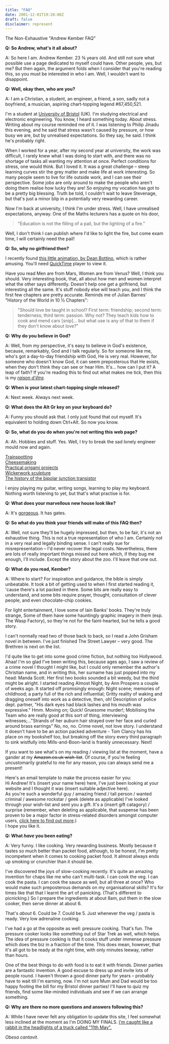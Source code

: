 ```yaml
---
title: "FAQ"
date: 2001-12-01T19:28:08Z
draft: false
disclaimer: represent
---
```


The Non-Exhaustive "Andrew Kember FAQ"

**Q: So Andrew, what's it all about?**

A: So here I am. Andrew Kember. 23 ¾ years old. And still not sure what possible use a page dedicated to myself could have. Other people, yes, but me? But then again, the argument folds when I consider that you're reading this, so you must be interested in who I am. Well, I wouldn't want to disappoint.
<!--more-->
**Q: Well, okay then, who are you?**

A: I am a Christian, a student, an engineer, a friend, a son, sadly not a boyfriend, a musician, aspiring chart-topping legend #67,450,521.

I'm a student at [University of Bristol](https://web.archive.org/web/20050324085016/http://www.bristol.ac.uk/) (UK). I'm studying electrical and electronic engineering. You know, I heard something today. About stress. Writing about my course reminded me of it. I was listening to Philip Jinadu this evening, and he said that stress wasn't caused by pressure, or how busy we are, but by unrealised expectations. So they say, he said. I think he's probably right.

When I worked for a year, after my second year at university, the work was difficult, I rarely knew what I was doing to start with, and there was no shortage of tasks all wanting my attention at once. Perfect conditions for stress, one would think. But I loved it. It was a great challenge – steep learning curves stir the grey matter and make life at work interesting. So many people seem to live for life outside work, and I can see their perspective. Some jobs are only around to make the people who aren't doing them realise how lucky they are! So enjoying my vocation has got to be a pretty big blessing. Truth be told, I couldn't wait to leave Stevenage, but that's just a minor blip in a potentially very rewarding career.

Now I'm back at university, I think I'm under stress. Well, I have unrealised expectations, anyway. One of the Maths lecturers has a quote on his door,

> "Education is not the filling of a pail, but the lighting of a fire."

Well, I don't think I can publish where I'd like to light the fire, but come exam time, I will certainly need the pail!

**Q: So, why no girlfriend then?**

I recently found [this little animation, by Dean Bottino](graphics/faq/crashburn.qt), which is rather amusing. You'll need [QuickTime](https://web.archive.org/web/20050324085016/http://www.apple.com/quicktime/) player to view it.

Have you read Men are from Mars, Women are from Venus? Well, I think you should. Very interesting book, that, all about how men and women interpret what the other says differently. Doesn't help one get a girlfriend, but interesting all the same. It's stuff nobody else will teach you, and I think the first few chapters are pretty accurate. Reminds me of Julian Barnes' "History of the World in 10 ½ Chapters":

>"Should love be taught in school? First term: friendship; second term: tenderness; third term: passion. Why not? They teach kids how to cook and mend cars [snip]... but what use is any of that to them if they don't know about love?"

**Q: Why do you believe in God?**

A: Well, from my perspective, it's easy to believe in God's existence, because, remarkably, God and I talk regularly. So for someone like me, who's got a day-to-day friendship with God, He is very real. However, for someone who doesn't know God, it can seem preposterous that He exists, when they don't think they can see or hear Him. It's... how can I put it? A leap of faith? If you're reading this to find out what makes me tick, then this is my *[raison d'être](saviour.html).*

**Q: When is your latest chart-topping single released?**

A: Next week. Always next week.

**Q: What does the Alt Gr key on your keyboard do?**

A: Funny you should ask that. I only just found that out myself. It's equivalent to holding down Ctrl+Alt. So now you know.

**Q: So, what do you do when you're not writing this web page?**

A: Ah. Hobbies and stuff. Yes. Well, I try to break the sad lonely engineer mould now and again.

[Trainspotting](https://web.archive.org/web/20050324085016/http://www.imdb.com/)  
[Cheesemaking](https://web.archive.org/web/20050324085016/http://www.cheddarcaves.co.uk/)  
[Practical origami projects](https://web.archive.org/web/20050324085016/http://www.cs.ruu.nl/~hansb/d.origami/traditional/hat.html)  
[Wickerwork sculpture](https://web.archive.org/web/20050324085016/http://www.amydurocher.com/trees.shtml)  
[The history of the bipolar junction transistor](https://web.archive.org/web/20050324085016/http://www.cs.caltech.edu/~adam/HUMOR/)

I enjoy playing my guitar, writing songs, learning to play my keyboard. Nothing worth listening to yet, but that's what practise is for.

**Q: What does your marvellous new house look like?**

A: It's [gorgeous](graphics/faq/house.jpg). It has gates.

**Q: So what do you think your friends will make of this FAQ then?**

A: Well, not sure they'll be hugely impressed, but then, to be fair, it's not an exhaustive thing. This is not a true representation of who I am. Certainly not in a very real and legally binding sense. I can't really sue for misrepresentation – I'd never recover the legal costs. Nevertheless, there are lots of really important things missed out here which, if they bug me enough, I'll include. Except the story about the zoo. I'll leave that one out.

**Q: What do you read, Kember?**

A: Where to start? For inspiration and guidance, the bible is simply unbeatable. It took a bit of getting used to when I first started reading it, 'cause there's a lot packed in there. Some bits are really easy to understand, and some bits require prayer, thought, consultation of clever people, and even chocolate-chip cookies.

For light entertainment, I love some of Iain Banks' books. They're truly strange, Some of them have some hauntingly graphic imagery in them (esp. The Wasp Factory), so they're not for the faint-hearted, but he tells a good story.

I can't normally read two of those back to back, so I read a John Grisham novel in between. I've just finished The Street Lawyer – very good. The Brethren is next on the list.

I'd quite like to get into some good crime fiction, but nothing too Hollywood. Ahaa! I'm so glad I've been writing this, because ages ago, I saw a review of a crime novel I thought I might like, but I could only remember the author's Christian name, and in writing this, her surname has just popped into my head: Manda Scott. Her first two books sounded a bit weedy, but the third might be alright. I started reading Almost Night, by Ann Prospero a couple of weeks ago. It started off promisingly enough: Night scene; memories of childhood; a party full of the rich and influential; Gritty reality of waking and dragging oneself into work as a detective, then, oh! Description of police dept. partner, "His dark eyes had black lashes and his mouth was expressive." Hmm. Moving on; Quick! Gruesome murder!; Mobilising the Team who are really good at this sort of thing, interviewing witnesses;..."Strands of her auburn hair strayed over her face and curled around brass earrings" No, no, no. Crime novel, not love story. I understand it doesn't have to be an action packed adventure - Tom Clancy has his place on my bookshelf too, but breaking off the story every third paragraph to sink wistfully into Mills-and-Boon-land is frankly unnecessary. Next!

If you want to see what's on my reading / viewing list at the moment, have a gander at my ~~Amazon.co.uk wish-list~~. Of course, if you're feeling uncustomarily grateful to me for any reason, you can always send me a present!

Here's an email template to make the process easier for you:  
Hi Andrew! It's (insert your name here) here, I've just been looking at your website and I thought it was (insert suitable adjective here).  
As you're such a wonderful guy / amazing friend / tall person / wanted criminal / awesome rockstar / geek (delete as applicable) I've looked through your wish-list and sent you a gift. It's a (insert gift catagory) / surprise (remember, when deleting as applicable, that suspense has been proven to be a major factor in stress-related disorders amongst computer users, [click here to find out more](suspense.html).)  
I hope you like it.

**Q: What *have* you been eating?**

A: Very funny. I like cooking. Very rewarding business. Mostly because it tastes so much better than packet food, although, to be honest, I'm pretty incompetent when it comes to cooking packet food. It almost always ends up smoking or crunchier than it should be.

I've discovered the joys of slow-cooking recently. It's quite an amazing invention for chaps like me who can't multi-task. I can cook the veg. I can cook the pasta. I can cook the sauce as well, but all three at once? Who would make such preposterous demands on my organisational skills? It's for times like that that I learnt the art of panicking. (That's different to picnicking.) So I prepare the ingredients at about 8am, put them in the slow cooker, then serve dinner at about 6.

That's *about* 6. Could be 7. Could be 5. Just whenever the veg / pasta is ready. Very low adrenaline cooking.

I've had a go at the opposite as well: pressure cooking. That's fun. The pressure cooker looks like something out of Star Trek as well, which helps. The idea of pressure cooking is that it cooks stuff under immense pressure which does the biz in a fraction of the time. This does mean, however, that it's all got to be ready at the right time, with only minutes leeway, rather than hours.

One of the best things to do with food is to eat it with friends. Dinner parties are a fantastic invention. A good excuse to dress up and invite lots of people round. I haven't thrown a good dinner party for years – probably have to wait till I'm earning, now. I'm not sure Mum and Dad would be too happy footing the bill for my Bristol dinner parties! I'll have to quiz my friends, find some like-minded individuals and see if we can arrange something.

**Q: Why are there no more questions and answers following this?**

A: While I have never felt any obligation to update this site, I feel somewhat less inclined at the moment as I'm DOING MY FINALS. [I'm caught like a rabbit in the headlights of a truck called "11th May".](https://web.archive.org/web/20050324085016/http://www.cs.bris.ac.uk/~mb8526/)

*Obesa cantavit.*

